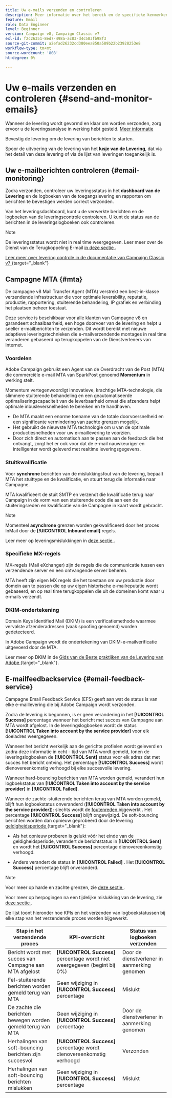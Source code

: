 ```yaml
---
title: Uw e-mails verzenden en controleren
description: Meer informatie over het bereik en de specifieke kenmerken van het verzenden van e-mails met Adobe Campaign
feature: Email
role: Data Engineer
level: Beginner
version: Campaign v8, Campaign Classic v7
exl-id: f2c26351-8ed7-498a-ac83-d4c583fb98f3
source-git-commit: a2efad26232cd380eea850a589b22b23928253e8
workflow-type: tm+mt
source-wordcount: '808'
ht-degree: 0%

---
```



# Uw e-mails verzenden en controleren  {#send-and-monitor-emails}

Wanneer de levering wordt gevormd en klaar om worden verzonden, zorg ervoor u de leveringsanalyse in werking hebt gesteld. [Meer informatie](delivery-analysis.md)

Bevestig de levering om de levering van berichten te starten.

Spoor de uitvoering van de levering van het **lusje van de Levering**, dat via het detail van deze levering of via de lijst van leveringen toegankelijk is.

## Uw e-mailberichten controleren {#email-monitoring}

Zodra verzonden, controleer uw leveringsstatus in het **dashboard van de Levering** en de logboeken van de toegangslevering en rapporten om berichten te bevestigen werden correct verzonden.

Van het leveringsdashboard, kunt u de verwerkte berichten en de logboeken van de leveringscontrole controleren. U kunt de status van de berichten in de leveringslogboeken ook controleren.

>[!NOTE]
>
>De leveringsstatus wordt niet in real time weergegeven. Leer meer over de Dienst van de Terugkoppeling E-mail [ in deze sectie ](#email-feedback-service).


[ Leer meer over levering controle in de documentatie van Campaign Classic v7 ](https://experienceleague.adobe.com/docs/campaign-classic/using/sending-messages/key-steps-when-creating-a-delivery/delivery-bestpractices/track-and-monitor.html?lang=nl-NL){target="_blank"}

## Campagne MTA {#mta}

De campagne v8 Mail Transfer Agent (MTA) verstrekt een best-in-klasse verzendende infrastructuur die voor optimale leverability, reputatie, productie, rapportering, stuiterende behandeling, IP grafiek en verbinding het plaatsen beheer toestaat.

Deze service is beschikbaar voor alle klanten van Campagne v8 en garandeert schaalbaarheid, een hoge doorvoer van de levering en helpt u sneller e-mailberichten te verzenden. Dit wordt bereikt met nieuwe adaptieve leveringstechnieken die e-mailverzendende montages in real time veranderen gebaseerd op terugkoppelen van de Dienstverleners van Internet.

### Voordelen

Adobe Campaign gebruikt een Agent van de Overdracht van de Post (MTA) die commerciële e-mail MTA van SparkPost genoemd **Momentum** in werking stelt.

Momentum vertegenwoordigt innovatieve, krachtige MTA-technologie, die slimmere stuiterende behandeling en een geautomatiseerde optimaliseringscapaciteit van de leverbaarheid omvat die afzenders helpt optimale inbusleversnelheden te bereiken en te handhaven.

* De MTA maakt een enorme toename van de totale doorvoersnelheid en een significante vermindering van zachte grenzen mogelijk.
* Het gebruikt de nieuwste MTA technologie om u van de optimale productiesnelheden voor uw e-maillevering te voorzien.
* Door zich direct en automatisch aan te passen aan de feedback die het ontvangt, zorgt het er ook voor dat de e-mail nauwkeuriger en intelligenter wordt geleverd met realtime leveringsgegevens.

### Stuitkwalificatie

Voor **synchrone** berichten van de mislukkingsfout van de levering, bepaalt MTA het stuittype en de kwalificatie, en stuurt terug die informatie naar Campagne.

MTA kwalificeert de stuit SMTP en verzendt die kwalificatie terug naar Campaign in de vorm van een stuiterende code die aan een de stuiteringsreden en kwalificatie van de Campagne in kaart wordt gebracht.

>[!NOTE]
>
>Momenteel **asynchrone** grenzen worden gekwalificeerd door het proces InMail door de **[!UICONTROL Inbound email]** regels.

Leer meer op leveringsmislukkingen in [ deze sectie ](delivery-failures.md).


### Specifieke MX-regels

MX-regels (Mail eXchanger) zijn de regels die de communicatie tussen een verzendende server en een ontvangende server beheren.

MTA heeft zijn eigen MX regels die het toestaan om uw productie door domein aan te passen die op uw eigen historische e-mailreputatie wordt gebaseerd, en op real time terugkoppelen die uit de domeinen komt waar u e-mails verzendt.

### DKIM-ondertekening

Domain Keys Identified Mail (DKIM) is een verificatiemethode waarmee vervalste afzenderadressen (vaak spoofing genoemd) worden gedetecteerd.

In Adobe Campaign wordt de ondertekening van DKIM-e-mailverificatie uitgevoerd door de MTA.

Leer meer op DKIM in de [ Gids van de Beste praktijken van de Levering van Adobe ](https://experienceleague.adobe.com/docs/deliverability-learn/deliverability-best-practice-guide/transition-process/infrastructure.html?lang=nl-NL#authentication){target="_blank"}.

## E-mailfeedbackservice {#email-feedback-service}

Campagne Email Feedback Service (EFS) geeft aan wat de status is van elke e-maillevering die bij Adobe Campaign wordt verzonden.

Zodra de levering is begonnen, is er geen verandering in het **[!UICONTROL Success]** percentage wanneer het bericht met succes van Campagne aan MTA wordt afgelost. In de leveringslogboeken wordt de status **[!UICONTROL Taken into account by the service provider]** voor elk doeladres weergegeven.

Wanneer het bericht werkelijk aan de gerichte profielen wordt geleverd en zodra deze informatie in echt - tijd van MTA wordt gemeld, tonen de leveringslogboeken de **[!UICONTROL Sent]** status voor elk adres dat met succes het bericht ontving. Het percentage **[!UICONTROL Success]** wordt dienovereenkomstig verhoogd bij elke succesvolle levering.

Wanneer hard-bouncing berichten van MTA worden gemeld, verandert hun logboekstatus van **[!UICONTROL Taken into account by the service provider]** in **[!UICONTROL Failed]**<!-- and the **[!UICONTROL Bounces + errors]** percentage is increased accordingly-->.

Wanneer de zachte-stuiterende berichten terug van MTA worden gemeld, blijft hun logboekstatus onveranderd (**[!UICONTROL Taken into account by the service provider]**): slechts wordt de [ foutenreden ](delivery-failures.md#delivery-failure-reasons) bijgewerkt <!-- and the **[!UICONTROL Bounces + errors]** percentage is increased accordingly-->. Het percentage **[!UICONTROL Success]** blijft ongewijzigd. De soft-bouncing berichten worden dan opnieuw geprobeerd door de levering [ geldigheidsperiode ](https://experienceleague.adobe.com/docs/campaign-classic/using/sending-messages/key-steps-when-creating-a-delivery/steps-sending-the-delivery.html?lang=nl-NL#defining-validity-period){target="_blank"}:

* Als het opnieuw proberen is gelukt vóór het einde van de geldigheidsperiode, verandert de berichtstatus in **[!UICONTROL Sent]** en wordt het **[!UICONTROL Success]** percentage dienovereenkomstig verhoogd.

* Anders verandert de status in **[!UICONTROL Failed]** . Het **[!UICONTROL Success]** <!--and **[!UICONTROL Bounces + errors]** --> percentage blijft onveranderd.

>[!NOTE]
>
>Voor meer op harde en zachte grenzen, zie [ deze sectie ](delivery-failures.md#delivery-failure-reasons).
>
>Voor meer op herpogingen na een tijdelijke mislukking van de levering, zie [ deze sectie ](delivery-failures.md#retries).

De lijst toont hieronder hoe KPIs en het verzenden van logboekstatussen bij elke stap van het verzendende proces worden bijgewerkt.

| Stap in het verzendende proces | KPI-overzicht | Status van logboeken verzenden |
|--- |--- |--- |
| Bericht wordt met succes van Campagne aan MTA afgelost | **[!UICONTROL Success]** percentage wordt niet weergegeven (begint bij 0%) | Door de dienstverlener in aanmerking genomen |
| Fel-stuiterende berichten worden gemeld terug van MTA | Geen wijziging in **[!UICONTROL Success]** percentage | Mislukt |
| De zachte die berichten bewegen worden gemeld terug van MTA | Geen wijziging in **[!UICONTROL Success]** percentage | Door de dienstverlener in aanmerking genomen |
| Herhalingen van soft-bouncing berichten zijn succesvol | **[!UICONTROL Success]** percentage wordt dienovereenkomstig verhoogd | Verzonden |
| Herhalingen van soft-bouncing berichten mislukken | Geen wijziging in **[!UICONTROL Success]** percentage | Mislukt |
